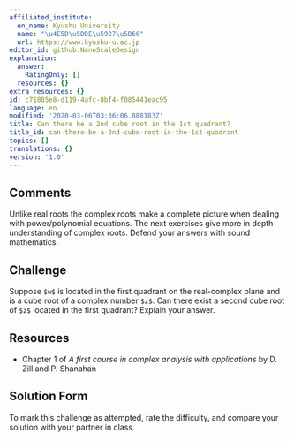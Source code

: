 ```yaml
---
affiliated_institute:
  en_name: Kyushu University
  name: "\u4E5D\u5DDE\u5927\u5B66"
  url: https://www.kyushu-u.ac.jp
editor_id: github.NanoScaleDesign
explanation:
  answer:
    RatingOnly: []
  resources: {}
extra_resources: {}
id: c71885e8-d119-4afc-8bf4-f085441eac95
language: en
modified: '2020-03-06T03:36:06.888183Z'
title: Can there be a 2nd cube root in the 1st quadrant?
title_id: can-there-be-a-2nd-cube-root-in-the-1st-quadrant
topics: []
translations: {}
version: '1.0'
---
```


## Comments

Unlike real roots the complex roots make a complete picture when dealing with power/polynomial equations. The next exercises give more in depth understanding of complex roots. Defend your answers with sound mathematics.

## Challenge

Suppose `$w$` is located in the first quadrant on the real-complex plane and is a cube root of a complex number `$z$`. Can there exist a second cube root of `$z$` located in the first quadrant? Explain your answer.


## Resources
- Chapter 1 of *A first course in complex analysis with applications* by D. Zill and P. Shanahan


## Solution Form
To mark this challenge as attempted, rate the difficulty, and compare your solution with your partner in class.
